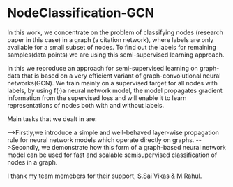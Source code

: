 # NodeClassification-GCN

In this work, we concentrate on the problem of classifying nodes (research paper in this case) in a
graph (a citation network), where labels are only available for a small subset of nodes.
To find out the labels for remaining samples(data points) we are using this semi-supervised learning approach.

In this we reproduce an approach for semi-supervised learning on graph-data that is based on a very efficient variant of
graph-convolutional neural networks(GCN).
We train mainly on a supervised target for all nodes with labels, by using f(·)a neural network model, the model propagates gradient information from the supervised loss and will enable it to learn representations of nodes both with and without labels.

Main tasks that we dealt in are:

-->Firstly,we introduce a simple and well-behaved layer-wise propagation rule for neural network models which operate directly on graphs.
-->Secondly, we demonstrate how this form of a graph-based neural network model can be used for fast and scalable semisupervised classification of nodes in a graph.

I thank my team memebers for their support, S.Sai Vikas & M.Rahul.
